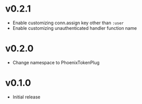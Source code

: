 # v0.2.1

* Enable customizing conn.assign key other than `:user`
* Enable customizing unauthenticated handler function name

# v0.2.0

* Change namespace to PhoenixTokenPlug

# v0.1.0

* Initial release
